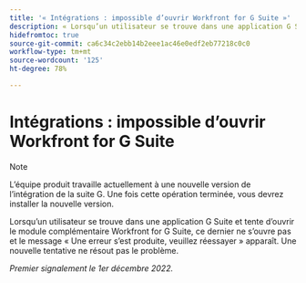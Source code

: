 ```yaml
---
title: '« Intégrations : impossible d’ouvrir Workfront for G Suite »'
description: « Lorsqu’un utilisateur se trouve dans une application G Suite et tente d’ouvrir le module complémentaire Workfront for G Suite, ce dernier ne s’ouvre pas et le message « Une erreur s’est produite, veuillez réessayer » apparaît. Une nouvelle tentative ne résout pas le problème.  »
hidefromtoc: true
source-git-commit: ca6c34c2ebb14b2eee1ac46e0edf2eb77218c0c0
workflow-type: tm+mt
source-wordcount: '125'
ht-degree: 78%

---
```



# Intégrations : impossible d’ouvrir Workfront for G Suite

>[!NOTE]
>
>L’équipe produit travaille actuellement à une nouvelle version de l’intégration de la suite G. Une fois cette opération terminée, vous devrez installer la nouvelle version.

Lorsqu’un utilisateur se trouve dans une application G Suite et tente d’ouvrir le module complémentaire Workfront for G Suite, ce dernier ne s’ouvre pas et le message « Une erreur s’est produite, veuillez réessayer » apparaît. Une nouvelle tentative ne résout pas le problème.

_Premier signalement le 1er décembre 2022._

